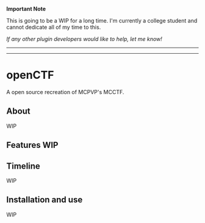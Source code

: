 __**Important Note**__

This is going to be a WIP for a long time. I'm currently a college student and cannot dedicate all of my time to this.

*If any other plugin developers would like to help, let me know!*

---



---

# openCTF
A open source recreation of MCPVP's MCCTF.

## About
WIP

## Features WIP

## Timeline
WIP

## Installation and use
WIP
